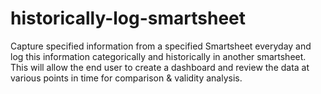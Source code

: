 # historically-log-smartsheet
Capture specified information from a specified Smartsheet everyday and log this information categorically and historically in another smartsheet. This will allow the end user to create a dashboard and review the data at various points in time for comparison &amp; validity analysis.
